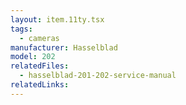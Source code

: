 ```yaml
---
layout: item.11ty.tsx
tags:
  - cameras
manufacturer: Hasselblad
model: 202
relatedFiles:
  - hasselblad-201-202-service-manual
relatedLinks:
---
```

